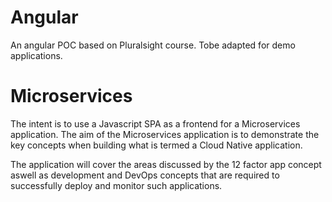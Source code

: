# Angular

An angular POC based on Pluralsight course. Tobe adapted for demo applications. 

# Microservices

The intent is to use a Javascript SPA as a frontend for a Microservices application.
The aim of the Microservices application is to demonstrate the key concepts when building
what is termed a Cloud Native application. 

The application will cover the areas discussed by the 12 factor app concept aswell as development 
and DevOps concepts that are required to successfully deploy and monitor such applications.
